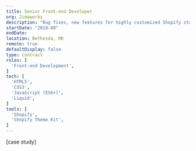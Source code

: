 ```yaml
---
title: Senior Front-end Developer
org: Jimaworks
description: "Bug fixes, new features for highly customized Shopify storefront."
startDate: "2019-08"
endDate:
location: Bethesda, MD
remote: true
defaultDisplay: false
type: contract
roles: [
  'Front-end Development',
]
tech: [
  'HTML5',
  'CSS3',
  'JavaScript (ES6+)',
  'Liquid',
]
tools: [
  'Shopify',
  'Shopify Theme Kit',
]
---
```


[case study]